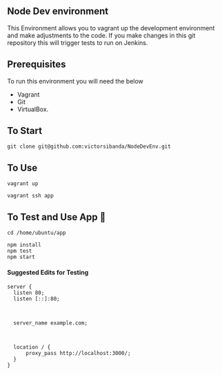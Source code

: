 ## Node Dev environment

This Environment allows you to vagrant up the development environment and make adjustments to the code. If you make changes in this git repository this will trigger tests to run on Jenkins.

## Prerequisites
To run this environment you will need the below
- Vagrant
- Git
- VirtualBox.

## To Start

```
git clone git@github.com:victorsibanda/NodeDevEnv.git
```

## To Use

```
vagrant up

vagrant ssh app
```

## To Test and Use App :monkey:

```
cd /home/ubuntu/app

npm install
npm test
npm start

```


#### Suggested Edits for Testing 

```
server {
  listen 80;
  listen [::]:80;



  server_name example.com;



  location / {
      proxy_pass http://localhost:3000/;
  }
}
```
